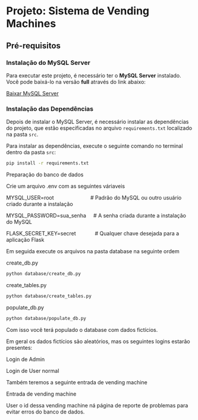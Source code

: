 # Projeto: Sistema de Vending Machines

## Pré-requisitos

### Instalação do MySQL Server

Para executar este projeto, é necessário ter o **MySQL Server** instalado. Você pode baixá-lo na versão **full** através do link abaixo:

[Baixar MySQL Server](https://dev.mysql.com/downloads/file/?id=534097)

### Instalação das Dependências

Depois de instalar o MySQL Server, é necessário instalar as dependências do projeto, que estão especificadas no arquivo `requirements.txt` localizado na pasta `src`.

Para instalar as dependências, execute o seguinte comando no terminal dentro da pasta `src`:

```bash
pip install -r requirements.txt
```

Preparação do banco de dados

Crie um arquivo .env com as seguintes váriaveis

MYSQL_USER=root         &nbsp;&nbsp;&nbsp;&nbsp;&nbsp;&nbsp;&nbsp;&nbsp;&nbsp;&nbsp;&nbsp;&nbsp;&nbsp;&nbsp;&nbsp;&nbsp;&nbsp;&nbsp;&nbsp;&nbsp;&nbsp;&nbsp;&nbsp;       # Padrão do MySQL ou outro usuário criado durante a instalação

MYSQL_PASSWORD=sua_senha   &nbsp;&nbsp;&nbsp;    # A senha criada durante a instalação do MySQL

FLASK_SECRET_KEY=secret    &nbsp;&nbsp;&nbsp;&nbsp;&nbsp;&nbsp;&nbsp;&nbsp;&nbsp;&nbsp;&nbsp;    # Qualquer chave desejada para a aplicação Flask


Em seguida execute os arquivos na pasta database na seguinte ordem

create_db.py

```bash
python database/create_db.py
```
create_tables.py
```bash
python database/create_tables.py
```

populate_db.py
```bash
python database/populate_db.py
```

Com isso você terá populado o database com dados fictícios.

Em geral os dados fictícios são aleatórios, mas os seguintes logins estarão presentes:

Login de Admin

Login de User normal

Também teremos a seguinte entrada de vending machine

Entrada de vending machine

User o id dessa vending machine ná página de reporte de problemas para evitar erros do banco de dados.

